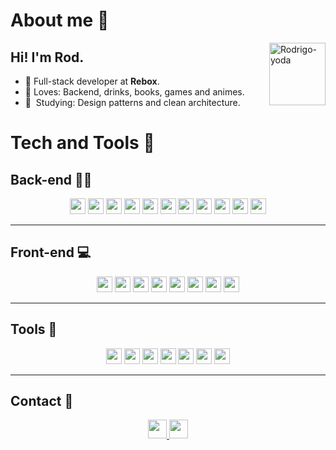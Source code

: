 <p align="center">

# About me 📑

<a href="https://github.com/raugusto96"><img src="https://media.giphy.com/media/KGfHHJgI6iVVeEZFHV/giphy.gif" width="90" height="100" alt="Rodrigo-yoda" align="right"></a>

## Hi! I'm Rod.


- 🌱&nbsp;Full-stack developer at **Rebox**.
- 💙&nbsp;Loves: Backend, drinks, books, games and animes.
- 📓&nbsp; Studying: Design patterns and clean architecture.

</p>

# Tech and Tools 💾
## Back-end 👨‍💻
<p align="center">
    <img src="https://img.shields.io/badge/Node-339933?logo=node.js&logoColor=ffffff" height="25">
    <img height="25" src="https://img.shields.io/badge/Press-212121?logo=express&logoColor=ffffff">
     <img height="25" src="https://img.shields.io/badge/Typescript-3178C6?logo=typescript&logoColor=ffffff">
    <img height="25" src="https://img.shields.io/badge/Java-C01818?logo=coffeescript&logoColor=ffffff">
    <img height="25" src="https://img.shields.io/badge/Jest-950000?logo=jest&logoColor=ffffff">
    <img height="25" src="https://img.shields.io/badge/Axios-5a29e4?logo=axios&logoColor=ffffff">
    <img height="25" src="https://img.shields.io/badge/Mysql-4479A1?logo=mysql&logoColor=ffffff">
    <img height="25" src="https://img.shields.io/badge/MongoDB-47A248?logo=mongoDB&logoColor=ffffff">
    <img height="25" src="https://img.shields.io/badge/Chai-A30701?logo=Chai&logoColor=ffffff">
    <img height="25" src="https://img.shields.io/badge/Mocha-8D6748?logo=Mocha&logoColor=ffffff">
    <img height="25" src="https://img.shields.io/badge/JWT-000?logo=json-web-tokens&logoColor=ffffff">
</p>

---
## Front-end 💻
<p align="center">
    <img height="25" src="https://img.shields.io/badge/HTML-E34F26?logo=html5&logoColor=ffffff">
     <img height="25" src="https://img.shields.io/badge/CSS-1572B6?logo=css3&logoColor=ffffff">
    <img height="25" src="https://img.shields.io/badge/Sass-CC6699?logo=sass&logoColor=ffffff">
    <img src="https://img.shields.io/badge/React-005CA0?logo=react&logoColor=ffffff" height="25">
    <img height="25" src="https://img.shields.io/badge/Styled Compents-DB7093?logo=styled-components&logoColor=ffffff">
    <img height="25" src="https://img.shields.io/badge/Javascript-ccbf02?logo=javascript&logoColor=ffffff">
    <img height="25" src="https://img.shields.io/badge/Redux-764ABC?logo=redux&logoColor=ffffff">
    <img height="25" src="https://img.shields.io/badge/RTL-E33332?logo=testing-library&logoColor=ffffff">
</p>

---
## Tools 🧰
<p align="center">
    <img src="https://img.shields.io/badge/Slack-5C2D91?logo=slack&logoColor=ffffff" height="25">
    <img height="25" src="https://img.shields.io/badge/Zoom-2D8CFF?logo=zoom&logoColor=ffffff">
     <img height="25" src="https://img.shields.io/badge/Docker-2496ED?logo=docker&logoColor=ffffff">
    <img height="25" src="https://img.shields.io/badge/VPS-0080FF?logo=digitalocean&logoColor=ffffff">
    <img height="25" src="https://img.shields.io/badge/Git-F05032?logo=git&logoColor=ffffff">
    <img height="25" src="https://img.shields.io/badge/Vscode-007ACC?logo=visual-studio-code&logoColor=ffffff">
    <img height="25" src="https://img.shields.io/badge/Insomnia-512BD4?logo=insomnia&logoColor=ffffff">
</p>

---

## Contact 📱

<p align="center">
    <a href="mailto:rodrigoaugusto96@outlook.com">
        <img src="https://img.shields.io/badge/Mail-FF0000?logo=gmail&logoColor=ffffff;link=mailto:rodrigoaugusto96@outlook.com" height="30">
    </a>
    <a href="https://www.linkedin.com/in/roh-augusto96/">
        <img src="https://img.shields.io/badge/Linkedin-0094F5?logo=linkedin&logoColor=ffffff" height="30">
    </a>
</p>

<p align="center"> 

